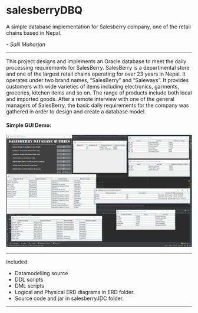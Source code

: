 # salesberryDBQ
A simple database implementation for Salesberry company, one of the retail chains based in Nepal.

*- Salil Maharjan*

***


This project designs and implements an Oracle database to meet the daily processing requirements for SalesBerry. SalesBerry is a departmental store and one of the largest retail chains operating for over 23 years in Nepal. It operates under two brand names, “SalesBerry” and “Saleways”. It provides customers with wide varieties of items including electronics, garments, groceries, kitchen items and so on. The range of products include both local and imported goods. After a remote interview with one of the general managers of SalesBerry, the basic daily requirements for the company was gathered in order to design and create a database model. 


#### Simple GUI Demo:

![alt text](./GUI_Demo.jpg "GUI Demo")

---

Included:

* Datamodelling source
* DDL scripts
* DML scripts
* Logical and Physical ERD diagrams in ERD folder.
* Source code and jar in salesberryJDC folder.

***
